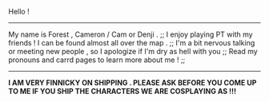 Hello !

---

My name is Forest , Cameron / Cam or Denji . ;;
I enjoy playing PT with my friends ! I can be found almost all over the map . ;;
I'm a bit nervous talking or meeting new people , so I apologize if I'm dry as hell with you ;;
Read my pronouns and carrd pages to learn more about me ! ;;

---

**I AM VERY FINNICKY ON SHIPPING . PLEASE ASK BEFORE YOU COME UP TO ME IF YOU SHIP THE CHARACTERS WE ARE COSPLAYING AS !!!**
